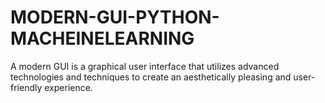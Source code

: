 # MODERN-GUI-PYTHON-MACHEINELEARNING
A modern GUI is a graphical user interface that utilizes advanced technologies and techniques to create an aesthetically pleasing and user-friendly experience. 

